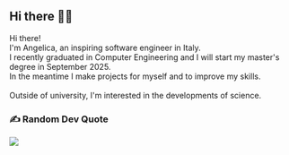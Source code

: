 ## Hi there 👋💫
Hi there! <br>I'm Angelica, an inspiring software engineer in Italy.<br>I recently graduated in Computer Engineering and I will start my master's degree in September 2025.<br>In the meantime I make projects for myself and to improve my skills.<br><br>Outside of university, I'm interested in the developments of science. 
 
### ✍️ Random Dev Quote
![](https://quotes-github-readme.vercel.app/api?type=horizontal&theme=radical)

<!-- Proudly created with GPRM ( https://gprm.itsvg.in ) -->
